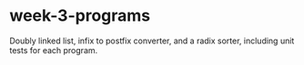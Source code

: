 # week-3-programs
Doubly linked list, infix to postfix converter, and a radix sorter, including unit tests for each program.
